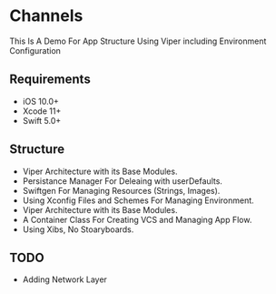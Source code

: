 # Channels
This Is A Demo For App Structure Using Viper including Environment Configuration

## Requirements
 * iOS 10.0+
 * Xcode 11+
 * Swift 5.0+
 
 ## Structure
 * Viper Architecture with its Base Modules.
 * Persistance Manager For Deleaing with userDefaults.
 * Swiftgen For Managing Resources (Strings, Images).
 * Using Xconfig Files and Schemes For Managing Environment.
 * Viper Architecture with its Base Modules.
 * A Container Class For Creating VCS and Managing App Flow.
 * Using Xibs, No Stoaryboards.





 
 ## TODO
 * Adding Network Layer
